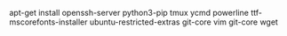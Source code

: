 apt-get install openssh-server python3-pip tmux ycmd powerline ttf-mscorefonts-installer ubuntu-restricted-extras git-core vim git-core wget
